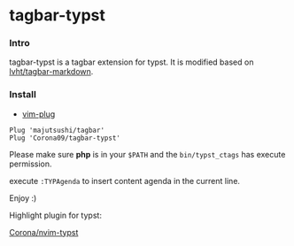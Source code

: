 # tagbar-typst

### Intro
tagbar-typst is a tagbar extension for typst. It is modified based on [lvht/tagbar-markdown](https://github.com/lvht/tagbar-markdown.git).

### Install
- [vim-plug]
```viml
Plug 'majutsushi/tagbar'
Plug 'Corona09/tagbar-typst'
```

Please make sure **php** is in your `$PATH` and the `bin/typst_ctags` has execute permission.

execute `:TYPAgenda` to insert content agenda in the current line.

Enjoy :)

[vim-plug]: https://github.com/junegunn/vim-plug
[dein.vim]: https://github.com/Shougo/dein.vim

Highlight plugin for typst:

[Corona/nvim-typst](https://github.com/Corona09/nvim-typst.git)
